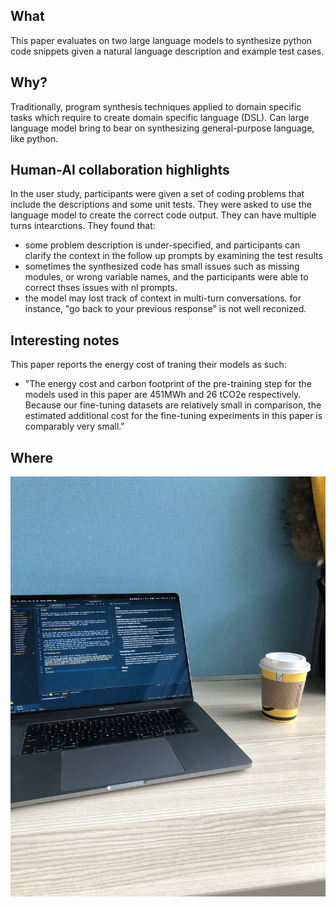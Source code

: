 ## What

This paper evaluates on two large language models to synthesize python code snippets given a natural language description and example test cases.

## Why?

Traditionally, program synthesis techniques applied to domain specific tasks which require to create domain specific language (DSL). Can large language model bring to bear on synthesizing general-purpose language, like python.

## Human-AI collaboration highlights

In the user study, participants were given a set of coding problems that include the descriptions and some unit tests. They were asked to use the language model to create the correct code output. They can have multiple turns intearctions. They found that:

- some problem description is under-specified, and participants can clarify the context in the follow up prompts by examining the test results
- sometimes the synthesized code has small issues such as missing modules, or wrong variable names, and the participants were able to correct thses issues with nl prompts.
- the model may lost track of context in multi-turn conversations. for instance, "go back to your previous response" is not well reconized.

## Interesting notes

This paper reports the energy cost of traning their models as such:

- "The energy cost and carbon footprint of the pre-training step for the models used in this paper are 451MWh and 26 tCO2e respectively. Because our fine-tuning datasets are relatively small in comparison, the estimated additional cost for the fine-tuning experiments in this paper is comparably very small."

## Where

![office](office.JPG)
